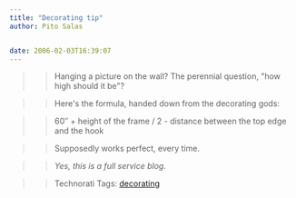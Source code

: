 ```yaml
---
title: "Decorating tip"
author: Pito Salas


date: 2006-02-03T16:39:07
---
```



>>

>> Hanging a picture on the wall? The perennial question, "how high should it
be"?

>>

>> Here's the formula, handed down from the decorating gods:

>>

>> 60″ \+ height of the frame / 2 - distance between the top edge and the hook

>>

>> Supposedly works perfect, every time.

>>

>> _Yes, this is a full service blog._

>>

>> Technorati Tags: [decorating](<http://www.technorati.com/tag/decorating>)


